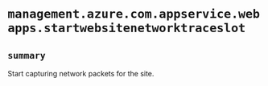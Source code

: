 # `management.azure.com.appservice.webapps.startwebsitenetworktraceslot`

## `summary`
Start capturing network packets for the site.


